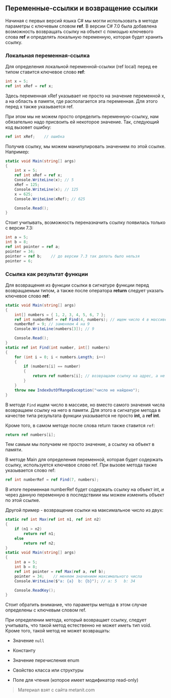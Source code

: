 ## Переменные-ссылки и возвращение ссылки

Начиная с первых версий языка C# мы могли использовать в методе параметры с ключевым словом **ref**. В версии C# 7.0 была добавлена возможность возвращать ссылку на объект с помощью ключевого слова **ref** и определять локальную переменную, которая будет хранить ссылку.

### Локальная переменная-ссылка

Для определения локальной переменной-ссылки (ref local) перед ее типом ставится ключевое слово **ref**:

```cs
int x = 5;
ref int xRef = ref x;
```

Здесь переменная xRef указывает не просто на значение переменной x, а на область в памяти, где располагается эта переменная. Для этого перед x также указывается ref.

При этом мы не можем просто определить переменную-ссылку, нам обязательно надо присвоить ей некоторое значение. Так, следующий код вызовет ошибку:

```cs
ref int xRef;    // ошибка
```

Получив ссылку, мы можем манипулировать значением по этой ссылке. Например:

```cs
static void Main(string[] args)
{
    int x = 5;
    ref int xRef = ref x;
    Console.WriteLine(x); // 5
    xRef = 125;
    Console.WriteLine(x); // 125
    x = 625;
    Console.WriteLine(xRef); // 625

    Console.Read();
}
```

Стоит учитывать, возможность переназначить ссылку появилась только с версии 7.3:

```cs
int a = 5;
int b = 8;
ref int pointer = ref a;
pointer = 34;
pointer = ref b;    // до версии 7.3 так делать было нельзя
pointer = 6;
```

### Ссылка как результат функции

Для возвращения из функции ссылки в сигнатуре функции перед возвращаемым типом, а также после оператора **return** следует указать ключевое слово **ref**:

```cs
static void Main(string[] args)
{
    int[] numbers = { 1, 2, 3, 4, 5, 6, 7 };
    ref int numberRef = ref Find(4, numbers); // ищем число 4 в массиве
    numberRef = 9; // заменяем 4 на 9
    Console.WriteLine(numbers[3]); // 9

    Console.Read();
}
static ref int Find(int number, int[] numbers)
{
    for (int i = 0; i < numbers.Length; i++)
    {
        if (numbers[i] == number)
        {
            return ref numbers[i]; // возвращаем ссылку на адрес, а не само значение
        }
    }
    throw new IndexOutOfRangeException("число не найдено");
}
```

В методе `Find` ищем число в массиве, но вместо самого значения числа возвращаем ссылку на него в памяти. Для этого в сигнатуре метода в качестве типа результата функции указывается не просто **int**, а **ref int**.

Кроме того, в самом методе после слова return также ставится `ref`:

```cs
return ref numbers[i];
```

Тем самым мы получаем не просто значение, а ссылку на объект в памяти.

В методе Main для определения переменной, которая будет содержать ссылку, используется ключевое слово ref. При вызове метода также указывается слово ref:

```cs
ref int numberRef = ref Find(7, numbers);
```

В итоге переменная numberRef будет содержать ссылку на объект int, и через данную переменную в последствиии мы можем изменить объект по этой ссылке.

Другой пример - возвращение ссылки на максимальное число из двух:

```cs
static ref int Max(ref int n1, ref int n2)
{
    if (n1 > n2)
        return ref n1;
    else
        return ref n2;
}
static void Main(string[] args)
{
    int a = 5;
    int b = 8;
    ref int pointer = ref Max(ref a, ref b);
    pointer = 34;    // меняем значением максимального числа
    Console.WriteLine($"a: {a}  b: {b}"); // a: 5   b: 34

    Console.ReadKey();
}
```

Стоит обратить внимание, что параметры метода в этом случае определены с ключевым словом ref.

При определении метода, который возвращает ссылку, следует учитывать, что такой метод естественно не может иметь тип void. Кроме того, такой метод не может возвращать:

- Значение `null`

- Константу

- Значение перечисления enum

- Свойство класса или структуры

- Поле для чтения (которое имеет модификатор read-only)


> Материал взят с сайта metanit.com